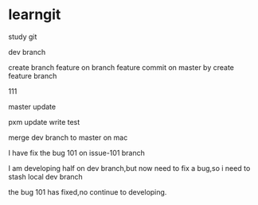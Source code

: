 # learngit
study git

dev branch

create branch feature on branch feature
commit on master by create feature branch

111

master update


pxm update write test

merge dev branch to master on mac


I have fix the bug 101 on issue-101 branch

I am developing half on dev branch,but now need to fix a bug,so i need to stash local dev branch 

the bug 101 has fixed,no continue to developing.

